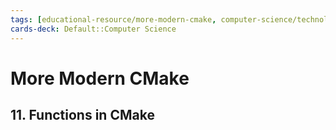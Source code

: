 ```yaml
---
tags: [educational-resource/more-modern-cmake, computer-science/technology/cmake, study-note] 
cards-deck: Default::Computer Science
---
```


# More Modern CMake

## 11. Functions in CMake
